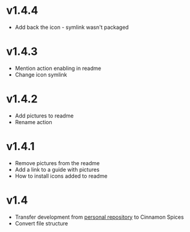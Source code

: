 # v1.4.4

- Add back the icon - symlink wasn't packaged

# v1.4.3

- Mention action enabling in readme
- Change icon symlink

# v1.4.2

- Add pictures to readme
- Rename action

# v1.4.1

- Remove pictures from the readme
- Add a link to a guide with pictures
- How to install icons added to readme

# v1.4

- Transfer development from [personal repository](https://github.com/xszabo3/peazip-context-menu-items-nemo) to Cinnamon Spices
- Convert file structure
